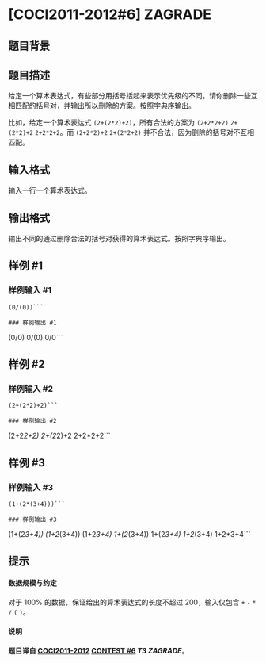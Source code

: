 # [COCI2011-2012#6] ZAGRADE

## 题目背景



## 题目描述

给定一个算术表达式，有些部分用括号括起来表示优先级的不同。请你删除一些互相匹配的括号对，并输出所以删除的方案。按照字典序输出。

比如，给定一个算术表达式 `(2+(2*2)+2)`，所有合法的方案为 `(2+2*2+2)` `2+(2*2)+2` `2+2*2+2`。而 `(2+2*2)+2` `2+(2*2+2)` 并不合法，因为删除的括号对不互相匹配。

## 输入格式

输入一行一个算术表达式。

## 输出格式

输出不同的通过删除合法的括号对获得的算术表达式。按照字典序输出。

## 样例 #1

### 样例输入 #1
```
(0/(0))```

### 样例输出 #1

```
(0/0)
0/(0)
0/0```

## 样例 #2

### 样例输入 #2
```
(2+(2*2)+2)```

### 样例输出 #2

```
(2+2*2+2)
2+(2*2)+2
2+2*2+2```

## 样例 #3

### 样例输入 #3
```
(1+(2*(3+4)))```

### 样例输出 #3

```
(1+(2*3+4))
(1+2*(3+4))
(1+2*3+4)
1+(2*(3+4))
1+(2*3+4)
1+2*(3+4)
1+2*3+4```

## 提示

#### 数据规模与约定

对于 $100\%$ 的数据，保证给出的算术表达式的长度不超过 $200$，输入仅包含 `+` `-` `*` `/` `(` `)`。

#### 说明

**题目译自 [COCI2011-2012](https://hsin.hr/coci/archive/2011_2012/) [CONTEST #6](https://hsin.hr/coci/archive/2011_2012/contest6_tasks.pdf) *T3 ZAGRADE***。
